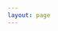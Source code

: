 ```yaml
---
layout: page
---
```

<script setup>
import {
  VPTeamPage,
  VPTeamPageTitle,
  VPTeamMembers,
  VPTeamPageSection
} from 'vitepress/theme'

const Investigators = [{
  avatar: 'Tony.png',
  name: 'Dr. Chengxiang (Tony) ZHUGE',
  title: 'Principal Investigator',
}]

// External Collaborators
const ExternalCollaborators = [
  {
    avatar: 'Zhenhan PENG.png',
    name: 'Zhenhan PENG',
    title: 'PhD Student at KU Leuven, Belgium',
  },
  
  {
    avatar: 'Jiaxing LIU.png',
    name: 'Jiaxing LIU',
    title: 'Lecturer at Gannan University of Science and Technology',
  }

  // JiaxingLIU Lecturer at Gannan University of Science and Technology
  
]

// Shiqi WANG 


const Reachers = [
  {
    avatar: 'Zili TIAN.png',
    name: 'Zili TIAN',
    title: 'Leading Researcher & PhD student',
  },
  {
    avatar: 'Xiong Yang.png',
    name: 'Xiong YANG',
    title: 'Leading Researcher & Postdoc Fellow',
  },
  {
    avatar: 'Shiqi WANG.png',
    name: 'Shiqi WANG',
    title: 'Leading Researcher & PhD candidate',
  },

  {
    avatar: 'Zhiqing PAN.png',
    name: 'Zhiqing PAN',
    title: 'Website Developer & Research Assistant',
  },
]

</script>

<VPTeamPage>
  <VPTeamPageTitle>
    <template #title>Our Team</template>
    <template #lead>
     Hong Kong eBus Study is led by <a href="https://thetipteam.editorx.io/website/">The TIP Research Group</a> at The Hong Kong Polytechnic University (PolyU), which is an interdisciplinary research group focusing on <b class = "TIP">T</b>echnology innovation, <b class = "TIP">I</b>nfrastructure planning and <b class = "TIP">P</b>olicy making in Smart Cities
    </template>
  </VPTeamPageTitle>

  <VPTeamPageSection>
      <template #title>
      Principal Investigator
      </template>
      <template #members>
        <VPTeamMembers size="medium" :members= "Investigators" />
      </template>
  </VPTeamPageSection>



  <VPTeamPageSection>
    <template #title>
      Researchers & Developers
    </template>
    <template #members>
      <VPTeamMembers size="medium" :members= "Reachers" />
    </template>
  </VPTeamPageSection>


  <VPTeamPageSection>
      <template #title>
        International Collaborators
      </template>
      <template #members>
        <VPTeamMembers size="medium" :members= "ExternalCollaborators" />
      </template>
  </VPTeamPageSection>
</VPTeamPage>

<!-- style -->
<style scoped>
  a {
    color: #3eaf7c;
  }

  .TIP {
    color: #3eaf7c;
    font-weight: bold;
    font-size: 1.2em;
  }

</style>
